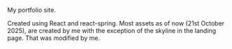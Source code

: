 My portfolio site.

Created using React and react-spring. Most assets as of now (21st October 2025), are created by me with the exception of the skyline in the landing page. That was modified by me.
